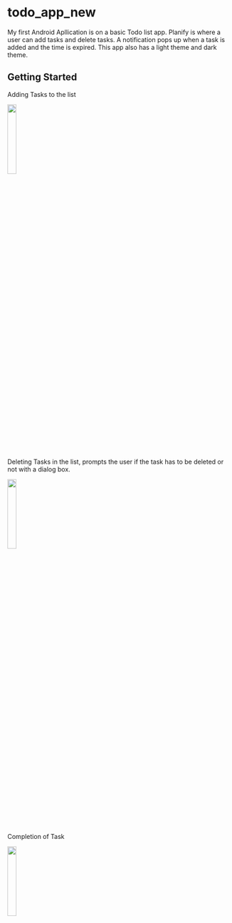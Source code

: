 # todo_app_new

My first Android Apllication is on a basic Todo list app. Planify is where a user can add tasks and delete tasks. A notification pops up when a task is added and the time is expired. This app also has a light theme and dark theme.

## Getting Started


<p> Adding Tasks to the list</p>
<img src="https://user-images.githubusercontent.com/66111412/120059158-47975380-c06d-11eb-9c91-29471d36d9aa.gif" height="20%" width = "20%">


<p> Deleting Tasks in the list, prompts the user if the task has to be deleted or not with a dialog box.</p>
<img src="https://user-images.githubusercontent.com/66111412/120059398-f5573200-c06e-11eb-8264-20f8fdb367f4.gif" height="20%" width = "20%"/>

<p>Completion of Task</p>
<img src="https://user-images.githubusercontent.com/66111412/120059545-e91fa480-c06f-11eb-8c19-0f3cbf9594bf.gif" height="20%" width = "20%"/>
